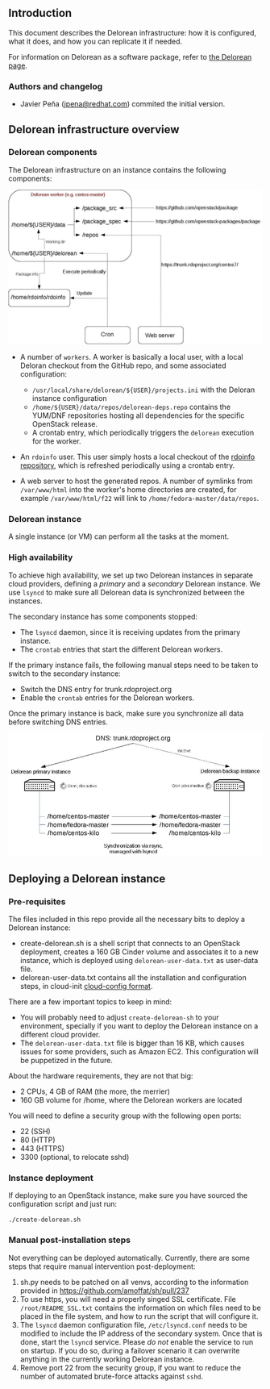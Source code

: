 Introduction
------------

This document describes the Delorean infrastructure: how it is configured, what it does, and how you can replicate it if needed.

For information on Delorean as a software package, refer to [the Delorean page](https://github.com/openstack-packages/delorean).

### Authors and changelog

- Javier Peña (jpena@redhat.com) commited the initial version.

Delorean infrastructure overview
--------------------------------
### Delorean components

The Delorean infrastructure on an instance contains the following components:

![](delorean-components.jpg  "Delorean components")

- A number of `workers`. A worker is basically a local user, with a local Deloran checkout from the GitHub repo, and some associated configuration:
  - `/usr/local/share/delorean/${USER}/projects.ini` with the Deloran instance configuration
  - `/home/${USER}/data/repos/delorean-deps.repo` contains the YUM/DNF repositories hosting all dependencies for the specific OpenStack release.
  - A crontab entry, which periodically triggers the `delorean` execution for the worker.

- An `rdoinfo` user. This user simply hosts a local checkout of the [rdoinfo repository](https://github.com/redhat-openstack/rdoinfo), which is refreshed periodically using a crontab entry.

- A web server to host the generated repos. A number of symlinks from `/var/www/html` into the worker's home directories are created, for example `/var/www/html/f22` will link to `/home/fedora-master/data/repos`.

### Delorean instance

A single instance (or VM) can perform all the tasks at the moment.

### High availability

To achieve high availability, we set up two Delorean instances in separate cloud providers, defining a *primary* and a *secondary* Delorean instance. We use `lsyncd` to make sure all Delorean data is synchronized between the instances.

The secondary instance has some components stopped:

- The `lsyncd` daemon, since it is receiving updates from the primary instance.
- The `crontab` entries that start the different Delorean workers.

If the primary instance fails, the following manual steps need to be taken to switch to the secondary instance:

- Switch the DNS entry for trunk.rdoproject.org
- Enable the `crontab` entries for the Delorean workers.

Once the primary instance is back, make sure you synchronize all data before switching DNS entries.

![](delorean-ha-concept.jpg  "Delorean HA concept")

Deploying a Delorean instance
-----------------------------

### Pre-requisites
The files included in this repo provide all the necessary bits to deploy a Delorean instance:

- create-delorean.sh is a shell script that connects to an OpenStack deployment, creates a 160 GB Cinder volume and associates it to a new instance, which is deployed using `delorean-user-data.txt` as user-data file.
- delorean-user-data.txt contains all the installation and configuration steps, in cloud-init [cloud-config format](http://cloudinit.readthedocs.org/en/latest/topics/format.html#cloud-config-data).

There are a few important topics to keep in mind:

- You will probably need to adjust `create-delorean-sh` to your environment, specially if you want to deploy the Delorean instance on a different cloud provider.
- The `delorean-user-data.txt` file is bigger than 16 KB, which causes issues for some providers, such as Amazon EC2. This configuration will be puppetized in the future.

About the hardware requirements, they are not that big:

- 2 CPUs, 4 GB of RAM (the more, the merrier)
- 160 GB volume for /home, where the Delorean workers are located

You will need to define a security group with the following open ports:

- 22  (SSH)
- 80  (HTTP)
- 443 (HTTPS)
- 3300 (optional, to relocate sshd)

### Instance deployment
If deploying to an OpenStack instance, make sure you have sourced the configuration script and just run:

    ./create-delorean.sh

### Manual post-installation steps
Not everything can be deployed automatically. Currently, there are some steps that require manual intervention post-deployment:

1. sh.py needs to be patched on all venvs, according to the information provided in https://github.com/amoffat/sh/pull/237
2. To use https, you will need a properly singed SSL certificate. File `/root/README_SSL.txt` contains the information on which files need to be placed in the file system, and how to run the script that will configure it.
3. The `lsyncd` daemon configuration file, `/etc/lsyncd.conf` needs to be modified to include the IP address of the secondary system. Once that is done, start the `lsyncd` service. Please *do not* enable the service to run on startup. If you do so, during a failover scenario it can overwrite anything in the currently working Delorean instance.
4. Remove port 22 from the security group, if you want to reduce the number of automated brute-force attacks against `sshd`.
